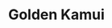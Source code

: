 --- 
title: "Golden Kamui"
publishdate: "2019-9-3T16:48:46+02:00"
src: "https://365manga.net/manga/golden-kamui"
image: "https://data.365manga.net/images/thumbnails/2033-golden-kamui.jpg"
description: "In Hokkaido, the far northern lands of Japan, Sugimoto survived the Russo-Japanese war of the Meiji era. Nicknamed 'Invincible Sugimoto' during the war, he now seeks the riches promised by the gold rush in hopes of saving the widowed wife of his now deceased comrade from the war. During his hunt of gold, he finds hints of a hidden stash of gold by corrupt criminals. Partnering with an Ainu girl…"
---